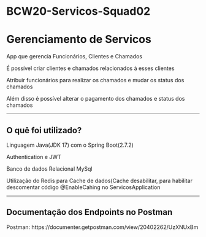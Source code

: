# BCW20-Servicos-Squad02

<h1>Gerenciamento de Servicos</h1>
<p>App que gerencia Funcionários, Clientes e Chamados</p>
<p>É possível criar clientes e chamados relacionados à esses clientes</p>
<p>Atribuir funcionários para realizar os chamados e mudar os status dos chamados</p>
<p>Além disso é possível alterar o pagamento dos chamados e status dos chamados</p>

 
<hr>
<h2>O quê foi utilizado?</h2>
<p>Linguagem Java(JDK 17) com o Spring Boot(2.7.2)</p>
<p>Authentication e JWT</p> 
<p>Banco de dados Relacional MySql </p>
<p>Utilização do Redis para Cache de dados(Cache desabilitar, para habilitar descomentar código @EnableCahing no ServicosApplication</p>
<hr>
<h2>Documentação dos Endpoints no Postman</h2>
<p>Postman: https://documenter.getpostman.com/view/20402262/UzXNUxBm</p>

